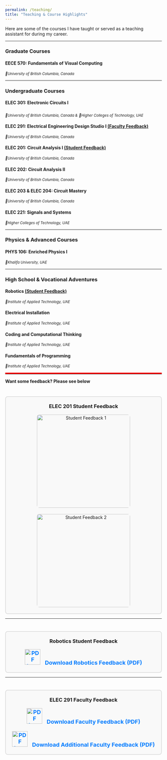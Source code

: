```yaml
---
permalink: /teaching/
title: "Teaching & Course Highlights"
---
```


Here are some of the courses I have taught or served as a teaching assistant for during my career.

---

### Graduate Courses
#### **EECE 570: Fundamentals of Visual Computing**
<sub>*📍University of British Columbia, Canada*</sub>

---

### Undergraduate Courses
#### **ELEC 301: Electronic Circuits I**
<sub>*📍University of British Columbia, Canada &*</sub>
<sub>*📍Higher Colleges of Technology, UAE*

#### **ELEC 291: Electrical Engineering Design Studio I** [(Faculty Feedback)](#elec291-faculty-feedback) 
<sub>*📍University of British Columbia, Canada*</sub>

#### **ELEC 201: Circuit Analysis I** [(Student Feedback)](#elec201-student-feedback)  
<sub>*📍University of British Columbia, Canada*</sub>


#### **ELEC 202: Circuit Analysis II**  
<sub>*📍University of British Columbia, Canada*</sub>

#### **ELEC 203 & ELEC 204: Circuit Mastery**  
<sub>*📍University of British Columbia, Canada*</sub>

#### **ELEC 221: Signals and Systems**  
<sub>*📍Higher Colleges of Technology, UAE*</sub>

---

### Physics & Advanced Courses
#### **PHYS 106: Enriched Physics I**
<sub>*📍Khalifa University, UAE*</sub>

---

### High School & Vocational Adventures
#### **Robotics**  [(Student Feedback)](#robotics-student-feedback) 
<sub>*📍Institute of Applied Technology, UAE*</sub>

#### **Electrical Installation**
<sub>*📍Institute of Applied Technology, UAE*</sub>

#### **Coding and Computational Thinking**
<sub>*📍Institute of Applied Technology, UAE*</sub>

#### **Fundamentals of Programming**
<sub>*📍Institute of Applied Technology, UAE*</sub>

<hr style="border: none; border-top: 4px solid #FF0000;">
<strong>Want some feedback? Please see below</strong>


<div id="elec201-student-feedback" style="border: 2px solid #ddd; border-radius: 8px; padding: 20px; margin-top: 40px; background-color: #f9f9f9; text-align: center;">
    <h3 style="margin-top: 0;">ELEC 201 Student Feedback</h3>
    <div style="display: flex; justify-content: center; align-items: center; gap: 20px; flex-wrap: wrap;">
        <!-- Clickable Images -->
        <a href="http://nourhanb.github.io/images/TA_FD_1.png" target="_blank">
            <img src="http://nourhanb.github.io/images/TA_FD_1.png" alt="Student Feedback 1" style="width: 300px; height: auto; border-radius: 8px;">
        </a>
        <a href="http://nourhanb.github.io/images/TA_FD_2.png" target="_blank">
            <img src="http://nourhanb.github.io/images/TA_FD_2.png" alt="Student Feedback 2" style="width: 300px; height: auto; border-radius: 8px;">
        </a>
    </div>
</div>

<hr>
<div id="robotics-student-feedback" style="border: 2px solid #ddd; border-radius: 8px; padding: 20px; margin-top: 40px; background-color: #f9f9f9; text-align: center;">
    <h3 style="margin-top: 0;">Robotics Student Feedback</h3>
    <div style="display: flex; justify-content: center; align-items: center; gap: 20px; flex-wrap: wrap;">
        <a href="http://nourhanb.github.io/files/Appreciation letter.pdf" target="_blank" style="text-decoration: none; font-weight: bold; font-size: 18px; color: #007bff;">
            <img src="http://nourhanb.github.io/images/pdf-icon.png" alt="PDF Icon" style="width: 50px; height: auto; margin-right: 10px;">
            Download Robotics Feedback (PDF)
        </a>
    </div>
</div>

<hr>
<div id="elec291-faculty-feedback" style="border: 2px solid #ddd; border-radius: 8px; padding: 20px; margin-top: 40px; background-color: #f9f9f9; text-align: center;">
    <h3 style="margin-top: 0;">ELEC 291 Faculty Feedback</h3>
    <div style="display: flex; justify-content: center; align-items: center; gap: 20px; flex-wrap: wrap;">
        <a href="http://nourhanb.github.io/files/Form_TA Evaluation - Nourhan - ELEC 291.pdf" target="_blank" style="text-decoration: none; font-weight: bold; font-size: 18px; color: #007bff;">
            <img src="http://nourhanb.github.io/images/pdf-icon.png" alt="PDF Icon" style="width: 50px; height: auto; margin-right: 10px;">
            Download Faculty Feedback (PDF)
        </a>
        <a href="http://nourhanb.github.io/files/Nourhan Bayasi Form_TA Evaluation.pdf" target="_blank" style="text-decoration: none; font-weight: bold; font-size: 18px; color: #007bff;">
            <img src="http://nourhanb.github.io/images/pdf-icon.png" alt="PDF Icon" style="width: 50px; height: auto; margin-right: 10px;">
            Download Additional Faculty Feedback (PDF)
        </a>
    </div>
</div>

